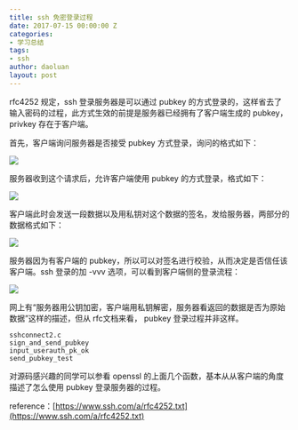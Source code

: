 ```yaml
---
title: ssh 免密登录过程
date: 2017-07-15 00:00:00 Z
categories:
- 学习总结
tags:
- ssh
author: daoluan
layout: post
---
```


rfc4252 规定，ssh 登录服务器是可以通过 pubkey 的方式登录的，这样省去了输入密码的过程，此方式生效的前提是服务器已经拥有了客户端生成的 pubkey，privkey 存在于客户端。

首先，客户端询问服务器是否接受 pubkey 方式登录，询问的格式如下：


![](http://daoluan.net/images/blog/2017/ssh-public-key-authentication_01.png)

服务器收到这个请求后，允许客户端使用 pubkey 的方式登录，格式如下：

![](http://daoluan.net/images/blog/2017/ssh-public-key-authentication_02.png)

客户端此时会发送一段数据以及用私钥对这个数据的签名，发给服务器，两部分的数据格式如下：

![](http://daoluan.net/images/blog/2017/ssh-public-key-authentication_03.png)

服务器因为有客户端的 pubkey，所以可以对签名进行校验，从而决定是否信任该客户端。ssh 登录的加 -vvv 选项，可以看到客户端侧的登录流程：

![](http://daoluan.net/images/blog/2017/ssh-public-key-authentication_04.png)

网上有“服务器用公钥加密，客户端用私钥解密，服务器看返回的数据是否为原始数据”这样的描述，但从 rfc文档来看， pubkey 登录过程并非这样。

    sshconnect2.c
    sign_and_send_pubkey
    input_userauth_pk_ok
    send_pubkey_test

对源码感兴趣的同学可以参看 openssl 的上面几个函数，基本从从客户端的角度描述了怎么使用 pubkey 登录服务器的过程。

reference：[https://www.ssh.com/a/rfc4252.txt](https://www.ssh.com/a/rfc4252.txt)